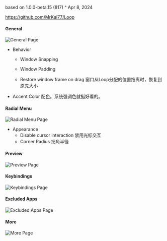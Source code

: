 
based on 1.0.0-beta.15 (817) ^ Apr 8, 2024

https://github.com/MrKai77/Loop
#### General
![General Page](pic/loop/general.png)
* Behavior
	* Window Snapping
	  
	* Window Padding
	  
	* Restore window frame on drag
	  窗口从Loop分配的位置拖离时，恢复到原先大小
* Accent Color
  配色。系统强调色就挺好看的。
#### Radial Menu
![Radial Menu Page](pic/loop/radial_menu.png)
* Appearance
	* Disable cursor interaction
	  禁用光标交互
	* Corner Radius
	  拐角半径
#### Preview
![Preview Page](pic/loop/preview.png)
#### Keybindings
![Keybindings Page](pic/loop/keybindings.png)
#### Excluded Apps
![Excluded Apps Page](pic/loop/excluded_apps.png)
#### More
![More Page](pic/loop/more.png)